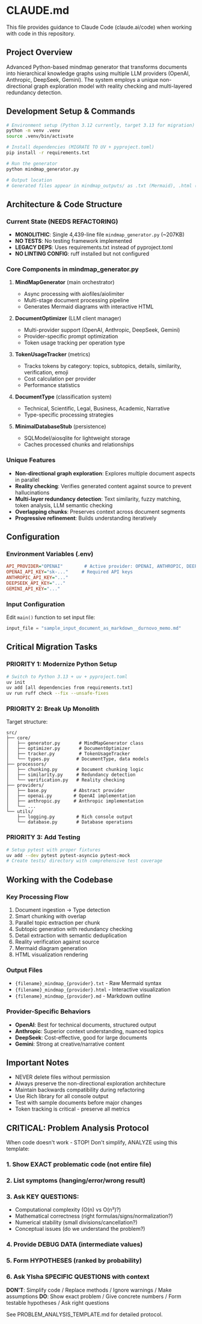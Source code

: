 # CLAUDE.md

This file provides guidance to Claude Code (claude.ai/code) when working with code in this repository.

## Project Overview

Advanced Python-based mindmap generator that transforms documents into hierarchical knowledge graphs using multiple LLM providers (OpenAI, Anthropic, DeepSeek, Gemini). The system employs a unique non-directional graph exploration model with reality checking and multi-layered redundancy detection.

## Development Setup & Commands

```bash
# Environment setup (Python 3.12 currently, target 3.13 for migration)
python -m venv .venv
source .venv/bin/activate

# Install dependencies (MIGRATE TO UV + pyproject.toml)
pip install -r requirements.txt

# Run the generator
python mindmap_generator.py

# Output location
# Generated files appear in mindmap_outputs/ as .txt (Mermaid), .html (interactive), .md (outline)
```

## Architecture & Code Structure

### Current State (NEEDS REFACTORING)
- **MONOLITHIC**: Single 4,439-line file `mindmap_generator.py` (~207KB)
- **NO TESTS**: No testing framework implemented
- **LEGACY DEPS**: Uses requirements.txt instead of pyproject.toml
- **NO LINTING CONFIG**: ruff installed but not configured

### Core Components in mindmap_generator.py

1. **MindMapGenerator** (main orchestrator)
   - Async processing with aiofiles/aiolimiter
   - Multi-stage document processing pipeline
   - Generates Mermaid diagrams with interactive HTML

2. **DocumentOptimizer** (LLM client manager)
   - Multi-provider support (OpenAI, Anthropic, DeepSeek, Gemini)
   - Provider-specific prompt optimization
   - Token usage tracking per operation type

3. **TokenUsageTracker** (metrics)
   - Tracks tokens by category: topics, subtopics, details, similarity, verification, emoji
   - Cost calculation per provider
   - Performance statistics

4. **DocumentType** (classification system)
   - Technical, Scientific, Legal, Business, Academic, Narrative
   - Type-specific processing strategies

5. **MinimalDatabaseStub** (persistence)
   - SQLModel/aiosqlite for lightweight storage
   - Caches processed chunks and relationships

### Unique Features

- **Non-directional graph exploration**: Explores multiple document aspects in parallel
- **Reality checking**: Verifies generated content against source to prevent hallucinations  
- **Multi-layer redundancy detection**: Text similarity, fuzzy matching, token analysis, LLM semantic checking
- **Overlapping chunks**: Preserves context across document segments
- **Progressive refinement**: Builds understanding iteratively

## Configuration

### Environment Variables (.env)
```ini
API_PROVIDER="OPENAI"        # Active provider: OPENAI, ANTHROPIC, DEEPSEEK, GEMINI
OPENAI_API_KEY="sk-..."     # Required API keys
ANTHROPIC_API_KEY="..."
DEEPSEEK_API_KEY="..."  
GEMINI_API_KEY="..."
```

### Input Configuration
Edit `main()` function to set input file:
```python
input_file = "sample_input_document_as_markdown__durnovo_memo.md"
```

## Critical Migration Tasks

### PRIORITY 1: Modernize Python Setup
```bash
# Switch to Python 3.13 + uv + pyproject.toml
uv init
uv add [all dependencies from requirements.txt]
uv run ruff check --fix --unsafe-fixes
```

### PRIORITY 2: Break Up Monolith
Target structure:
```
src/
├── core/
│   ├── generator.py       # MindMapGenerator class
│   ├── optimizer.py       # DocumentOptimizer
│   ├── tracker.py         # TokenUsageTracker
│   └── types.py          # DocumentType, data models
├── processors/
│   ├── chunking.py       # Document chunking logic
│   ├── similarity.py     # Redundancy detection
│   └── verification.py   # Reality checking
├── providers/
│   ├── base.py          # Abstract provider
│   ├── openai.py        # OpenAI implementation
│   ├── anthropic.py     # Anthropic implementation
│   └── ...
└── utils/
    ├── logging.py        # Rich console output
    └── database.py       # Database operations
```

### PRIORITY 3: Add Testing
```bash
# Setup pytest with proper fixtures
uv add --dev pytest pytest-asyncio pytest-mock
# Create tests/ directory with comprehensive test coverage
```

## Working with the Codebase

### Key Processing Flow
1. Document ingestion → Type detection
2. Smart chunking with overlap
3. Parallel topic extraction per chunk  
4. Subtopic generation with redundancy checking
5. Detail extraction with semantic deduplication
6. Reality verification against source
7. Mermaid diagram generation
8. HTML visualization rendering

### Output Files
- `{filename}_mindmap_{provider}.txt` - Raw Mermaid syntax
- `{filename}_mindmap_{provider}.html` - Interactive visualization
- `{filename}_mindmap_{provider}.md` - Markdown outline

### Provider-Specific Behaviors
- **OpenAI**: Best for technical documents, structured output
- **Anthropic**: Superior context understanding, nuanced topics
- **DeepSeek**: Cost-effective, good for large documents
- **Gemini**: Strong at creative/narrative content

## Important Notes

- NEVER delete files without permission
- Always preserve the non-directional exploration architecture
- Maintain backwards compatibility during refactoring
- Use Rich library for all console output
- Test with sample documents before major changes
- Token tracking is critical - preserve all metrics

## CRITICAL: Problem Analysis Protocol

When code doesn't work - STOP! Don't simplify, ANALYZE using this template:

### 1. Show EXACT problematic code (not entire file)
### 2. List symptoms (hanging/error/wrong result) 
### 3. Ask KEY QUESTIONS:
   - Computational complexity (O(n) vs O(n²)?)
   - Mathematical correctness (right formulas/signs/normalization?)
   - Numerical stability (small divisions/cancellation?)
   - Conceptual issues (do we understand the problem?)

### 4. Provide DEBUG DATA (intermediate values)
### 5. Form HYPOTHESES (ranked by probability)
### 6. Ask Ylsha SPECIFIC QUESTIONS with context

**DON'T**: Simplify code / Replace methods / Ignore warnings / Make assumptions
**DO**: Show exact problem / Give concrete numbers / Form testable hypotheses / Ask right questions

See PROBLEM_ANALYSIS_TEMPLATE.md for detailed protocol.